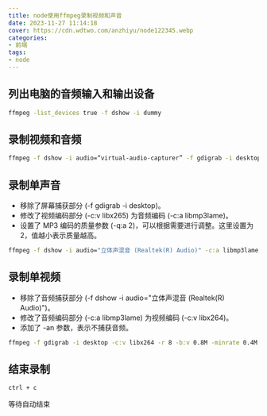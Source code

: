 ```yaml
---
title: node使用ffmpeg录制视频和声音
date: 2023-11-27 11:14:18
cover: https://cdn.wdtwo.com/anzhiyu/node122345.webp
categories:
- 前端
tags:
- node
---
```


## 列出电脑的音频输入和输出设备
```bash
ffmpeg -list_devices true -f dshow -i dummy
```
## 录制视频和音频
```bash
ffmpeg -f dshow -i audio=“virtual-audio-capturer” -f gdigrab -i desktop -c:v libx265 -r 8 -b:v 0.8M -minrate 0.4M -maxrate 2M -bufsize 4M -y luping.mp4
```

## 录制单声音
- 移除了屏幕捕获部分 (-f gdigrab -i desktop)。
- 修改了视频编码部分 (-c:v libx265) 为音频编码 (-c:a libmp3lame)。
- 设置了 MP3 编码的质量参数 (-q:a 2)，可以根据需要进行调整。这里设置为 2，值越小表示质量越高。
```bash
ffmpeg -f dshow -i audio="立体声混音 (Realtek(R) Audio)" -c:a libmp3lame -q:a 2 -y audio_recording.mp3
```

## 录制单视频
- 移除了音频捕获部分 (-f dshow -i audio="立体声混音 (Realtek(R) Audio)")。
- 修改了音频编码部分 (-c:a libmp3lame) 为视频编码 (-c:v libx264)。
- 添加了 -an 参数，表示不捕获音频。

```bash
ffmpeg -f gdigrab -i desktop -c:v libx264 -r 8 -b:v 0.8M -minrate 0.4M -maxrate 2M -bufsize 4M -an -y video_recording.mp4
```

## 结束录制
```bash
ctrl + c
```
等待自动结束